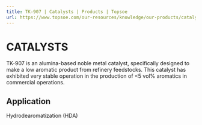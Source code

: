 ```yaml
---
title: TK-907 | Catalysts | Products | Topsoe
url: https://www.topsoe.com/our-resources/knowledge/our-products/catalysts/tk-907#main-content
---
```


# CATALYSTS

TK-907 is an alumina-based noble metal catalyst, specifically designed to make a low aromatic product from refinery feedstocks. This catalyst has exhibited very stable operation in the production of <5 vol% aromatics in commercial operations.

## Application

Hydrodearomatization (HDA)